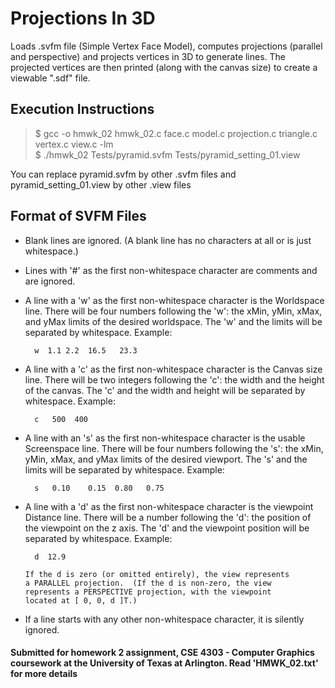 # Projections In 3D
Loads .svfm file (Simple Vertex Face Model), computes projections (parallel and perspective) and projects vertices in 3D to generate lines. The projected vertices are then printed (along with the canvas size) to create a viewable ".sdf" file.

## Execution Instructions <br>
>$ gcc -o hmwk_02 hmwk_02.c face.c model.c projection.c triangle.c vertex.c view.c -lm <br>
>$ ./hmwk_02 Tests/pyramid.svfm Tests/pyramid_setting_01.view <br>

You can replace pyramid.svfm by other .svfm files and pyramid_setting_01.view by other .view files

## Format of SVFM Files
 - Blank lines are ignored.  (A blank line has no
      characters at all or is just whitespace.)

- Lines with '#' as the first non-whitespace character are
      comments and are ignored.

- A line with a 'w' as the first non-whitespace character is
      the Worldspace line.  There will be four numbers following
      the 'w': the xMin, yMin, xMax, and yMax limits of the
      desired worldspace.  The 'w' and the limits will be
      separated by whitespace.  Example:

        w  1.1 2.2  16.5   23.3

- A line with a 'c' as the first non-whitespace character is
      the Canvas size line.  There will be two integers following
      the 'c': the width and the height of the canvas.  The 'c'
      and the width and height will be separated by whitespace.
      Example:

        c   500  400

- A line with an 's' as the first non-whitespace character is
      the usable Screenspace line.  There will be four numbers
      following the 's': the xMin, yMin, xMax, and yMax limits of
      the desired viewport.  The 's' and the limits will be
      separated by whitespace.  Example:

        s   0.10    0.15  0.80   0.75

- A line with a 'd' as the first non-whitespace character is
      the viewpoint Distance line.  There will be a number
      following the 'd': the position of the viewpoint on the z
      axis.  The 'd' and the viewpoint position will be separated
      by whitespace.  Example:

        d  12.9

      If the d is zero (or omitted entirely), the view represents
      a PARALLEL projection.  (If the d is non-zero, the view
      represents a PERSPECTIVE projection, with the viewpoint
      located at [ 0, 0, d ]T.)

- If a line starts with any other non-whitespace character, it
     is silently ignored.
      
#### Submitted for homework 2 assignment, CSE 4303 - Computer Graphics coursework at the University of Texas at Arlington. Read 'HMWK_02.txt' for more details
